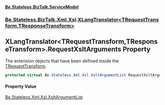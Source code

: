 #### [Be.Stateless.BizTalk.ServiceModel](README.md 'README')
### [Be.Stateless.BizTalk.Xml.Xsl](Be.Stateless.BizTalk.Xml.Xsl.md 'Be.Stateless.BizTalk.Xml.Xsl').[XLangTranslator&lt;TRequestTransform,TResponseTransform&gt;](XLangTranslator_TRequestTransform,TResponseTransform_.md 'Be.Stateless.BizTalk.Xml.Xsl.XLangTranslator<TRequestTransform,TResponseTransform>')

## XLangTranslator<TRequestTransform,TResponseTransform>.RequestXsltArguments Property

The extension objects that have been defined inside the [TRequestTransform](XLangTranslator_TRequestTransform,TResponseTransform_.md#Be.Stateless.BizTalk.Xml.Xsl.XLangTranslator_TRequestTransform,TResponseTransform_.TRequestTransform 'Be.Stateless.BizTalk.Xml.Xsl.XLangTranslator<TRequestTransform,TResponseTransform>.TRequestTransform').

```csharp
protected virtual Be.Stateless.Xml.Xsl.XsltArgumentList RequestXsltArguments { get; }
```

#### Property Value
[Be.Stateless.Xml.Xsl.XsltArgumentList](https://docs.microsoft.com/en-us/dotnet/api/Be.Stateless.Xml.Xsl.XsltArgumentList 'Be.Stateless.Xml.Xsl.XsltArgumentList')